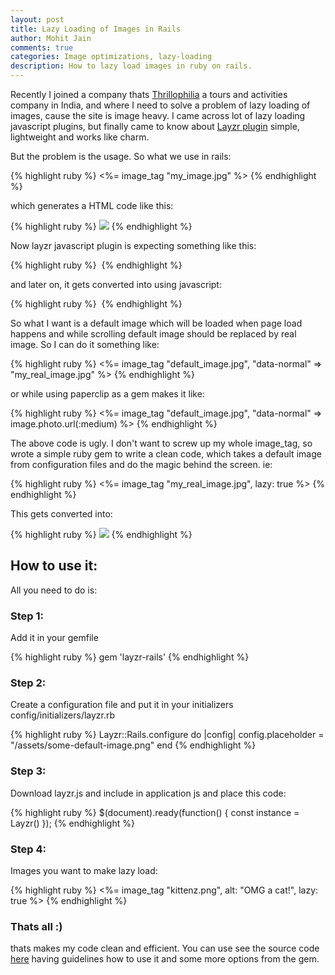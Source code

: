 ```yaml
---
layout: post
title: Lazy Loading of Images in Rails
author: Mohit Jain
comments: true
categories: Image optimizations, lazy-loading
description: How to lazy load images in ruby on rails.
---
```


Recently I joined a company thats [Thrillophilia](http://www.thrillophilia.com/) a tours and activities company in India, and where I need to solve a problem of lazy loading of images, cause the site is image heavy. I came across lot of lazy loading javascript plugins, but finally came to know about [Layzr plugin](https://github.com/callmecavs/layzr.js) simple, lightweight and works like charm.

<!--more-->

But the problem is the usage. So what we use in rails:

{% highlight ruby %}
  <%= image_tag "my_image.jpg" %>
{% endhighlight %}

which generates a HTML code like this:

{% highlight ruby %}
  <img src="my_image.jpg"/>
{% endhighlight %}

Now layzr javascript plugin is expecting something like this:

{% highlight ruby %}
  <img data-normal="my_image.jpg"/>
{% endhighlight %}

and later on, it gets converted into using javascript:

{% highlight ruby %}
  <img scr="my_image.jpg"/>
{% endhighlight %}

So what I want is a default image which will be loaded when page load happens and while scrolling default image should be replaced by real image. So I can do it something like:

{% highlight ruby %}
  <%= image_tag "default_image.jpg", "data-normal" => "my_real_image.jpg" %>
{% endhighlight %}

or while using paperclip as a gem makes it like:

{% highlight ruby %}
  <%= image_tag "default_image.jpg", "data-normal" => image.photo.url(:medium) %>
{% endhighlight %}

The above code is ugly. I don't want to screw up my whole image_tag, so wrote a simple ruby gem to write a clean code, which takes a default image from configuration files and do the magic behind the screen. ie:

{% highlight ruby %}
  <%= image_tag "my_real_image.jpg", lazy: true %>
{% endhighlight %}

This gets converted into:

{% highlight ruby %}
  <img src="default_image.jpg" data-normal="my_image.jpg"/>
{% endhighlight %}

## How to use it:

All you need to do is:

### Step 1:

Add it in your gemfile

{% highlight ruby %}
  gem 'layzr-rails'
{% endhighlight %}

### Step 2:

Create a configuration file and put it in your initializers config/initializers/layzr.rb

{% highlight ruby %}
  Layzr::Rails.configure do |config|
    config.placeholder = "/assets/some-default-image.png"
  end
{% endhighlight %}

### Step 3:

Download layzr.js and include in application js and place this code:

{% highlight ruby %}
  $(document).ready(function() {
     const instance = Layzr()
  });
{% endhighlight %}

### Step 4:

Images you want to make lazy load:

{% highlight ruby %}
  <%= image_tag "kittenz.png", alt: "OMG a cat!", lazy: true %>
{% endhighlight %}

### Thats all :)

thats makes my code clean and efficient. You can use see the source code [here](https://github.com/mohitjain/layzr-rails) having guidelines how to use it and some more options from the gem.




